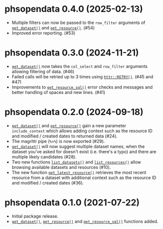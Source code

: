 # phsopendata 0.4.0 (2025-02-13)

- Multiple filters can now be passed to the `row_filter` arguments of  [`get_dataset()`](https://public-health-scotland.github.io/phsopendata/reference/get_dataset.html) and [`get_resource()`](https://public-health-scotland.github.io/phsopendata/reference/get_resource.html). (#54)
- Improved error reporting. (#53)

# phsopendata 0.3.0 (2024-11-21)

- [`get_dataset()`](https://public-health-scotland.github.io/phsopendata/reference/get_dataset.html) now takes the `col_select` and `row_filter` arguments allowing filtering of data. (#46)
- Failed calls will be retried up to 3 times using [`httr::RETRY()`](https://httr.r-lib.org/reference/RETRY.html). (#45 and #47)
- Improvements to [`get_resource_sql()`](https://public-health-scotland.github.io/phsopendata/reference/get_resource_sql.html) error checks and messages and better handling of spaces and new lines. (#41)

# phsopendata 0.2.0 (2024-09-18)

- [`get_dataset()`](https://public-health-scotland.github.io/phsopendata/reference/get_dataset.html) and [`get_resource()`](https://public-health-scotland.github.io/phsopendata/reference/get_resource.html) gain a new parameter `include_context` 
which allows adding context such as the resource ID and modified / created 
dates to returned data (#24).
- The magrittr pipe (`%>%`) is now exported (#29).
- [`get_dataset()`](https://public-health-scotland.github.io/phsopendata/reference/get_dataset.html) will now suggest multiple dataset names, when the dataset 
you've asked for doesn't exist (i.e. there's a typo) and there are multiple 
likely candidates  (#28).
- Two new functions [`list_datasets()`](https://public-health-scotland.github.io/phsopendata/reference/list_datasets.html) and [`list_resources()`](https://public-health-scotland.github.io/phsopendata/reference/list_resources.html) allow browsing
available datasets and resources (#10).
- The new function [`get_latest_resource()`](https://public-health-scotland.github.io/phsopendata/reference/get_latest_resource.html) retrieves the most recent resource from a dataset with additional context such as the resource ID and modified / created dates (#36).

# phsopendata 0.1.0 (2021-07-22)

- Initial package release. 
- [`get_dataset()`](https://public-health-scotland.github.io/phsopendata/reference/get_dataset.html), [`get_resource()`](https://public-health-scotland.github.io/phsopendata/reference/get_resource.html) and [`get_resource_sql()`](https://public-health-scotland.github.io/phsopendata/reference/get_resource_sql.html) functions added. 

